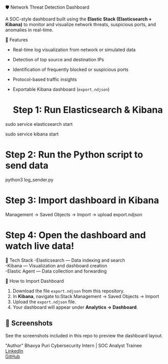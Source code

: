 🛡️ Network Threat Detection Dashboard

A SOC-style dashboard built using the **Elastic Stack (Elasticsearch + Kibana)** to monitor and visualize network threats, suspicious ports, and anomalies in real-time.

🚀 Features
- Real-time log visualization from network or simulated data  
- Detection of top source and destination IPs  
- Identification of frequently blocked or suspicious ports  
- Protocol-based traffic insights  
- Exportable Kibana dashboard (`export.ndjson`)

  # Step 1: Run Elasticsearch & Kibana
sudo service elasticsearch start

sudo service kibana start

# Step 2: Run the Python script to send data
python3 log_sender.py

# Step 3: Import dashboard in Kibana
Management → Saved Objects → Import → upload export.ndjson

# Step 4: Open the dashboard and watch live data!


🧩 Tech Stack
-Elasticsearch — Data indexing and search  
-Kibana — Visualization and dashboard creation  
-Elastic Agent — Data collection and forwarding  

🧠 How to Import Dashboard
1. Download the file `export.ndjson` from this repository.  
2. In **Kibana**, navigate to:Stack Management → Saved Objects → Import
3. Upload the `export.ndjson` file.  
4. Your dashboard will appear under **Analytics → Dashboard**.

## 📸 Screenshots
See the screenshots included in this repo to preview the dashboard layout.

"Author"
Bhavya Puri
Cybersecurity Intern | SOC Analyst Trainee  
[LinkedIn](https://www.linkedin.com/in/bhavya-puri-31227027a/)  
[GitHub](https://github.com/pbhavya009)


